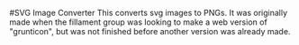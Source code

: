 #SVG Image Converter
This converts svg images to PNGs. It was originally made when the fillament group
was looking to make a web version of "grunticon", but was not finished before another
version was already made. 
